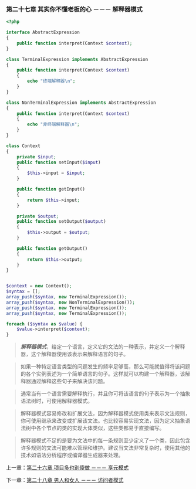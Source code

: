 ### 第二十七章 其实你不懂老板的心 －－－ 解释器模式

```php
<?php

interface AbstractExpression
{
    public function interpret(Context $context);
}

class TerminalExpression implements AbstractExpression
{
    public function interpret(Context $context)
    {
        echo "终端解释器\n";
    }
}

class NonTerminalExpression implements AbstractExpression
{
    public function interpret(Context $context)
    {
        echo "非终端解释器\n";
    }
}

class Context
{
    private $input;
    public function setInput($input)
    {
        $this->input = $input;
    }

    public function getInput()
    {
        return $this->input;
    }

    private $output;
    public function setOutput($output)
    {
        $this->output = $output;
    }

    public function getOutput()
    {
        return $this->output;
    }
}


$context = new Context();
$syntax = [];
array_push($syntax, new TerminalExpression());
array_push($syntax, new NonTerminalExpression());
array_push($syntax, new TerminalExpression());
array_push($syntax, new TerminalExpression());

foreach ($syntax as $value) {
    $value->interpret($context);
}
```

> ***解释器模式***，给定一个语言，定义它的文法的一种表示，并定义一个解释器，这个解释器使用该表示来解释语言的句子。

> 如果一种特定语言类型的问题发生的频率足够高，那么可能就值得将该问题的各个实例表述为一个简单语言的句子。这样就可以构建一个解释器，该解释器通过解释这些句子来解决该问题。

> 通常当有一个语言需要解释执行，并且你可将该语言的句子表示为一个抽象语法树时，可使用解释器模式。

> 解释器模式容易修改和扩展文法，因为解释器模式使用类来表示文法规则，你可使用继承来改变或扩展该文法。也比较容易实现文法，因为定义抽象语法树中各个节点的类的实现大体类似，这些类都易于直接编写。

> 解释器模式不足的是要为文法中的每一条规则至少定义了一个类，因此包含许多规则的文法可能难以管理和维护。建议当文法非常复杂时，使用其他的技术如语法分析程序或编译器生成器来处理。

上一章：[第二十六章 项目多也别傻做 －－－ 享元模式](https://github.com/flyingalex/design-patterns-by-php/blob/master/files/chapter26.md)

下一章：[第二十八章 男人和女人 －－－ 访问者模式](https://github.com/flyingalex/design-patterns-by-php/blob/master/files/chapter28.md)
